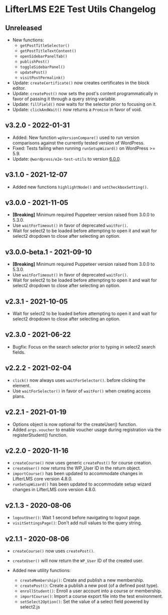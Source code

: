 LifterLMS E2E Test Utils Changelog
==================================

Unreleased
----------

+ New functions:
  + `getPostTitleSelector()`
  + `getPostTitleTextContent()`
  + `openSidebarPanelTab()`
  + `publishPost()`
  + `toggleSidebarPanel()`
  + `updatePost()`
  + `visitPostPermalink()`
+ Update: `createCertificate()` now creates certificates in the block editor.
+ Update: `createPost()` now sets the post's content programmatically in favor of passing it through a query string variable.
+ Update: `fillField()` now waits for the selector prior to focusing on it.
+ Update: `clickAndWait()` now returns a `Promise` in favor of void.


v3.2.0 - 2022-01-31
-------------------

+ Added: New function `wpVersionCompare()` used to run version comparisons against the currently tested version of WordPress.
+ Fixed: Tests failing when running `runSetupWizard()` on WordPress >= 5.9.
+ Update: `@wordpress/e2e-test-utils` to version [6.0.0](https://github.com/WordPress/gutenberg/blob/trunk/packages/e2e-test-utils/CHANGELOG.md#600-2022-01-27).


v3.1.0 - 2021-12-07
-------------------

+ Added new functions `highlightNode()` and `setCheckboxSetting()`.


v3.0.0 - 2021-11-05
-------------------

+ **[Breaking]** Minimum required Puppeteer version raised from 3.0.0 to 5.3.0.
+ Use `waitForTimeout()` in favor of deprecated `waitFor()`.
+ Wait for select2 to be loaded before attempting to open it and wait for select2 dropdown to close after selecting an option.


v3.0.0-beta.1 - 2021-09-10
--------------------------

+ **[Breaking]** Minimum required Puppeteer version raised from 3.0.0 to 5.3.0.
+ Use `waitForTimeout()` in favor of deprecated `waitFor()`.
+ Wait for select2 to be loaded before attempting to open it and wait for select2 dropdown to close after selecting an option.


v2.3.1 - 2021-10-05
-------------------

+ Wait for select2 to be loaded before attempting to open it and wait for select2 dropdown to close after selecting an option.


v2.3.0 - 2021-06-22
-------------------

+ Bugfix: Focus on the search selector prior to typing in select2 search fields.


v2.2.2 - 2021-02-04
-------------------

+ `click()` now always uses `waitForSelector()`. before clicking the element.
+ Use `waitForSelector()` in favor of `waitFor()` when creating access plans.


v2.2.1 - 2021-01-19
-------------------

+ Options object is now optional for the createUser() function.
+ Added `args.voucher` to enable voucher usage during registration via the registerStudent() function.


v2.2.0 - 2020-11-16
-------------------

+ `createCourse()` now uses generic `createPost()` for course creation.
+ `createUser()` now returns the WP_User ID in the return object.
+ `importCourse()` has been updated to accommodate changes in LifterLMS core version 4.8.0.
+ `runSetupWizard()` has been updated to accommodate setup wizard changes in LifterLMS core version 4.8.0.


v2.1.3 - 2020-08-06
-------------------
+ `logoutUser()`: Wait 1 second before navigating to logout page.
+ `visitSettingsPage()`: Don't add null values to the query string.

v2.1.1 - 2020-08-06
-------------------

+ `createCourse()` now uses `createPost()`.
+ `createUser()` will now return the `WP_User` ID of the created user.

+ Added new utility functions:

  + `createMembership()`: Create and publish a new membership.
  + `createPost()`: Create a publish a new post (of a defined post type).
  + `enrollStudent()`: Enroll a user account into a course or membership.
  + `importCourse()`: Import a course export file into the test environment.
  + `setSelect2Option()`: Set the value of a select field powered by select2.js
